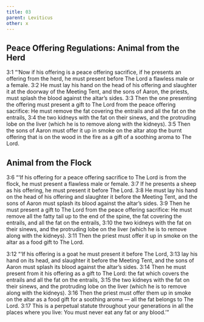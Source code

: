 ```yaml
---
title: 03
parent: Leviticus
other: x
---
```


## Peace Offering Regulations: Animal from the Herd

<a name="3:1">3:1</a> “‘Now if his offering is a peace offering sacrifice, if he presents an offering from the herd, he must present before The Lord a flawless male or a female. <a name="3:2">3:2</a> He must lay his hand on the head of his offering and slaughter it at the doorway of the Meeting Tent, and the sons of Aaron, the priests, must splash the blood against the altar’s sides. <a name="3:3">3:3</a> Then the one presenting the offering must present a gift to The Lord from the peace offering sacrifice: He must remove the fat covering the entrails and all the fat on the entrails, <a name="3:4">3:4</a> the two kidneys with the fat on their sinews, and the protruding lobe on the liver (which he is to remove along with the kidneys). <a name="3:5">3:5</a> Then the sons of Aaron must offer it up in smoke on the altar atop the burnt offering that is on the wood in the fire as a gift of a soothing aroma to The Lord.

## Animal from the Flock

<a name="3:6">3:6</a> “‘If his offering for a peace offering sacrifice to The Lord is from the flock, he must present a flawless male or female. <a name="3:7">3:7</a> If he presents a sheep as his offering, he must present it before The Lord. <a name="3:8">3:8</a> He must lay his hand on the head of his offering and slaughter it before the Meeting Tent, and the sons of Aaron must splash its blood against the altar’s sides. <a name="3:9">3:9</a> Then he must present a gift to The Lord from the peace offering sacrifice: He must remove all the fatty tail up to the end of the spine, the fat covering the entrails, and all the fat on the entrails, <a name="3:10">3:10</a> the two kidneys with the fat on their sinews, and the protruding lobe on the liver (which he is to remove along with the kidneys). <a name="3:11">3:11</a> Then the priest must offer it up in smoke on the altar as a food gift to The Lord.

<a name="3:12">3:12</a> “‘If his offering is a goat he must present it before The Lord, <a name="3:13">3:13</a> lay his hand on its head, and slaughter it before the Meeting Tent, and the sons of Aaron must splash its blood against the altar’s sides. <a name="3:14">3:14</a> Then he must present from it his offering as a gift to The Lord: the fat which covers the entrails and all the fat on the entrails, <a name="3:15">3:15</a> the two kidneys with the fat on their sinews, and the protruding lobe on the liver (which he is to remove along with the kidneys). <a name="3:16">3:16</a> Then the priest must offer them up in smoke on the altar as a food gift for a soothing aroma — all the fat belongs to The Lord. <a name="3:17">3:17</a> This is a perpetual statute throughout your generations in all the places where you live: You must never eat any fat or any blood.’”